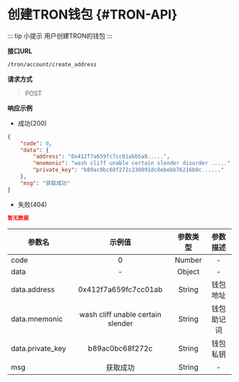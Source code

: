 # 创建TRON钱包 {#TRON-API}

::: tip 小提示
用户创建TRON的钱包
:::

**接口URL**

```sh
/tron/account/create_address
```

**请求方式**

> POST


**响应示例**

* 成功(200)

```json
{
    "code": 0,
    "data": {
        "address": "0x412f7a659fc7cc01abb5a9.....", 
        "mnemonic": "wash cliff unable certain slender disorder .....",
        "private_key": "b89ac0bc68f272c230891dc8ebebb76216b0c......"
    },
    "msg": "获取成功"
}
```

* 失败(404)

```json
暂无数据
```


| 参数名           | 示例值                            | 参数类型 | 参数描述   |
| ---------------- | :---------------------------------: | :--------: | :----------: |
| code             | 0                                 | Number   | -          |
| data             | -                                 | Object   | -          |
| data.address     | 0x412f7a659fc7cc01ab              | String   | 钱包地址   |
| data.mnemonic    | wash cliff unable certain slender | String   | 钱包助记词 |
| data.private_key | b89ac0bc68f272c                   | String   | 钱包私钥   |
| msg              | 获取成功                          | String   | -          |
